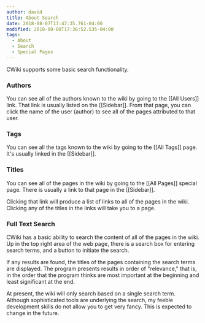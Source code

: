 ```yaml
---
author: david
title: About Search
date: 2018-08-07T17:47:35.761-04:00
modified: 2018-08-08T17:36:52.535-04:00
tags:
  - About
  - Search
  - Special Pages
---
```


​CWiki supports some basic search functionality.

### Authors ###

You can see all of the authors known to the wiki by going to the [[All Users]] link. That link is usually listed on the [[Sidebar]]. From that page, you can click the name of the user (author) to see all of the pages attributed to that user.

### Tags ###

You can see all the tags known to the wiki by going to the [[All Tags]] page. It's usually linked in the [[Sidebar]].

### Titles ###

You can see all of the pages in the wiki by going to the [[All Pages]] special page. There is usually a link to that page in the [[Sidebar]].

Clicking that link will produce a list of links to all of the pages in the wiki. Clicking any of the titles in the links will take you to a page.

### Full Text Search ###

CWiki has a basic ability to search the content of all of the pages in the wiki. Up in the top right area of the web page, there is a search box for entering search terms, and a button to initiate the search.

If any results are found, the titles of the pages containing the search terms are displayed. The program presents​ results in order of "relevance," that is, in the order that the program thinks are most important at the beginning and least significant at the end.

At present, the wiki will only search based on a single search term. Although sophisticated tools are underlying the search, my feeble development skills do not allow you to get very fancy. This is expected to change in the future.